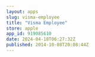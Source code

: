 ```yaml
---
layout: apps
slug: visma-employee
title: "Visma Employee"
store: apple
app_id: 919085610
date: 2024-04-18T06:27:32Z
published: 2014-10-08T20:08:44Z
---
```

